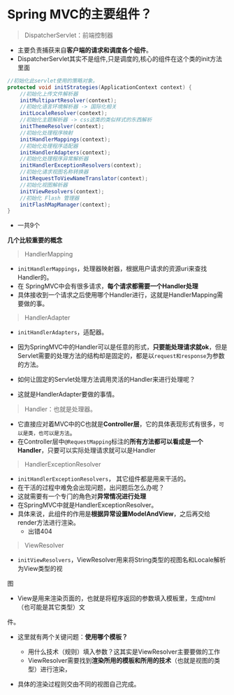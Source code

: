 # Spring MVC的主要组件？ 

> DispatcherServlet：前端控制器

- 主要负责捕获来自**客户端的请求和调度各个组件**。
- DispatcherServlet其实不是组件,只是调度的,核心的组件在这个类的init方法里面

```java
//初始化此servlet使用的策略对象。
protected void initStrategies(ApplicationContext context) {
    //初始化上传文件解析器
    initMultipartResolver(context);
    //初始化语言环境解析器 -> 国际化相关
    initLocaleResolver(context);
    //初始化主题解析器 -> css这类的类似样式的东西解析
    initThemeResolver(context);
    //初始化处理程序映射
    initHandlerMappings(context);
    //初始化处理程序适配器
    initHandlerAdapters(context);
    //初始化处理程序异常解析器
    initHandlerExceptionResolvers(context);
    //初始化请求视图名称转换器
    initRequestToViewNameTranslator(context);
    //初始化视图解析器
    initViewResolvers(context);
    //初始化 Flash 管理器
    initFlashMapManager(context);
}
```

- 一共9个

**几个比较重要的概念**

> HandlerMapping 

- `initHandlerMappings`，处理器映射器，根据⽤户请求的资源uri来查找Handler的。
- 在 SpringMVC中会有很多请求，**每个请求都需要⼀个Handler处理**
- 具体接收到⼀个请求之后使⽤哪个Handler进⾏，这就是HandlerMapping需要做的事。

> HandlerAdapter 

- `initHandlerAdapters`，适配器。
- 因为SpringMVC中的Handler可以是任意的形式，**只要能处理请求就ok**，但是Servlet需要的处理⽅法的结构却是固定的，都是以`request和response`为参数的⽅法。 

- 如何让固定的Servlet处理⽅法调⽤灵活的Handler来进⾏处理呢？
- 这就是HandlerAdapter要做的事情。 

> Handler：也就是处理器。

- 它直接应对着MVC中的C也就是**Controller层**，它的具体表现形式有很多，`可以是类，也可以是⽅法`。
- 在Controller层中`@RequestMapping`标注的**所有⽅法都可以看成是⼀个Handler**，只要可以实际处理请求就可以是Handler 

> HandlerExceptionResolver 

- `initHandlerExceptionResolvers`， 其它组件都是⽤来⼲活的。
- 在⼲活的过程中难免会出现问题，出问题后怎么办呢？
- 这就需要有⼀个专⻔的⻆⾊对**异常情况进⾏处理**
- 在SpringMVC中就是HandlerExceptionResolver。
- 具体来说，此组件的作⽤是**根据异常设置ModelAndView**，之后再交给 render⽅法进⾏渲染。
  - 出错404

> ViewResolver 

- `initViewResolvers`，ViewResolver⽤来将String类型的视图名和Locale解析为View类型的视 

图

- View是⽤来渲染⻚⾯的，也就是将程序返回的参数填⼊模板⾥，⽣成html（也可能是其它类型）⽂ 

件。

- 这⾥就有两个关键问题：**使⽤哪个模板？**
  - ⽤什么技术（规则）填⼊参数？这其实是ViewResolver主要要做的⼯作
  - ViewResolver需要找到**渲染所⽤的模板和所⽤的技术**（也就是视图的类型）进⾏渲染， 

- 具体的渲染过程则交由不同的视图⾃⼰完成。

  